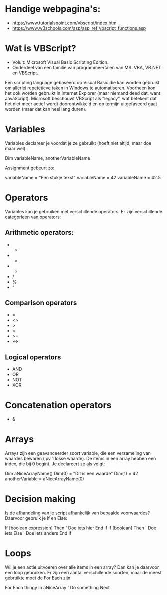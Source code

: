 # Handige webpagina's:
  - https://www.tutorialspoint.com/vbscript/index.htm
  - https://www.w3schools.com/asp/asp_ref_vbscript_functions.asp

# Wat is VBScript?
- Voluit: Microsoft Visual Basic Scripting Edition.
- Onderdeel van een familie van programmeertalen van MS: VBA, VB.NET en VBScript.

Een scripting language gebaseerd op Visual Basic die kan worden gebruikt om allerlei repetetieve taken in Windows te automatiseren.
Voorheen kon het ook worden gebruikt in Internet Explorer (maar niemand deed dat, want JavaScript). Microsoft beschouwt VBScript als "legacy",
wat betekent dat het niet meer actief wordt doorontwikkeld en op termijn uitgefaseerd gaat worden (maar dat kan heel lang duren).

# Variables
Variables declareer je voordat je ze gebruikt (hoeft niet altijd, maar doe maar wel):
  
  Dim variableName, anotherVariableName

Assignment gebeurt zo:
  
  variableName = "Een stukje tekst"
  variableName = 42
  variableName = 42.5

# Operators
Variables kan je gebruiken met verschillende operators. Er zijn verschillende categorieen van operators:

## Arithmetic operators:
  - +
  - -
  - *
  - /
  - %
  - ^

## Comparison operators
  - =
  - <>
  - \>
  - <
  - \>=
  - <=>

## Logical operators
  - AND
  - OR
  - NOT
  - XOR

# Concatenation operators
  - &

# Arrays
Arrays zijn een geavanceerder soort variable, die een verzameling van waardes bewaren (ipv 1 losse waarde). De items in een array hebben een index, die bij 0 begint.
Je declareert ze als volgt:

  Dim aNiceArrayName()
  Dim(0) = "Dit is een waarde"
  Dim(1) = 42
  anotherVariable = aNiceArrayName(0)

# Decision making
Is de afhandeling van je script afhankelijk van bepaalde voorwaardes? Daarvoor gebruik je If en Else:

  If [boolean expression] Then
    ' Doe iets hier
  End If
  If [boolean] Then
    ' Doe iets
  Else
    ' Doe iets anders
  End If

# Loops
Wil je een actie uitvoeren over alle items in een array? Dan kan je daarvoor een loop gebruiken. Er zijn een aantal verschillende soorten,
maar de meest gebruikte moet de For Each zijn:

For Each thingy In aNiceArray
  ' Do something
Next
